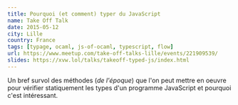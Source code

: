 ```yaml
---
title: Pourquoi (et comment) typer du JavaScript
name: Take Off Talk
date: 2015-05-12
city: Lille
country: France
tags: [typage, ocaml, js-of-ocaml, typescript, flow]
url: https://www.meetup.com/take-off-talks-lille/events/221909539/
slides: https://xvw.lol/talks/takeoff-typed-js/index.html
---
```


Un bref survol des méthodes (_de l'époque_) que l'on peut mettre en
oeuvre pour vérifier statiquement les types d'un programme JavaScript
et pourquoi c'est intéressant.
